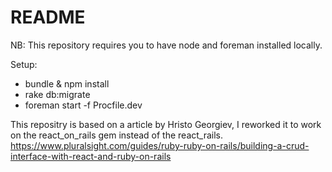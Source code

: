 # README

NB: This repository requires you to have node and foreman installed locally.

Setup:
* bundle & npm install
* rake db:migrate
* foreman start -f Procfile.dev

This repositry is based on a article by Hristo Georgiev, I reworked it to work on the react_on_rails gem instead of the react_rails. 
https://www.pluralsight.com/guides/ruby-ruby-on-rails/building-a-crud-interface-with-react-and-ruby-on-rails
